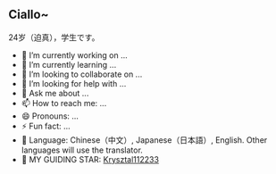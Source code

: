 ## Ciallo~ 

24岁（迫真），学生です。

- 🔭 I’m currently working on ...
- 🌱 I’m currently learning ...
- 👯 I’m looking to collaborate on ...
- 🤔 I’m looking for help with ...
- 💬 Ask me about ...
- 📫 How to reach me: ...
- 😄 Pronouns: ...
- ⚡ Fun fact: ...
- 🧭 Language: Chinese（中文）, Japanese（日本語）, English. Other languages will use the translator.
- 🔭 MY GUIDING STAR: [Krysztal112233](https://github.com/Krysztal112233/)
